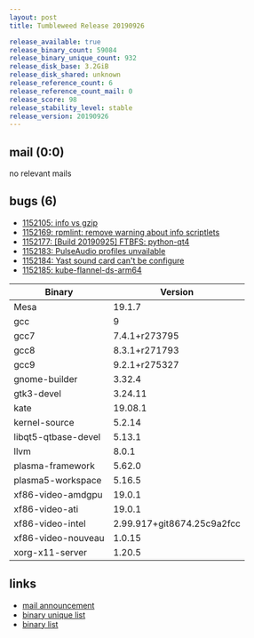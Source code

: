 ```yaml
---
layout: post
title: Tumbleweed Release 20190926

release_available: true
release_binary_count: 59084
release_binary_unique_count: 932
release_disk_base: 3.2GiB
release_disk_shared: unknown
release_reference_count: 6
release_reference_count_mail: 0
release_score: 98
release_stability_level: stable
release_version: 20190926
---
```


## mail (0:0)

no relevant mails

## bugs (6)

<!--more-->

- [1152105: info vs gzip](https://bugzilla.opensuse.org/show_bug.cgi?id=1152105)
- [1152169: rpmlint: remove warning about info scriptlets](https://bugzilla.opensuse.org/show_bug.cgi?id=1152169)
- [1152177: \[Build 20190925\] FTBFS: python-qt4](https://bugzilla.opensuse.org/show_bug.cgi?id=1152177)
- [1152183: PulseAudio profiles unvailable](https://bugzilla.opensuse.org/show_bug.cgi?id=1152183)
- [1152184: Yast sound card can't be configure](https://bugzilla.opensuse.org/show_bug.cgi?id=1152184)
- [1152185: kube-flannel-ds-arm64](https://bugzilla.opensuse.org/show_bug.cgi?id=1152185)

Binary | Version
--- | ---
Mesa | 19.1.7
gcc | 9
gcc7 | 7.4.1+r273795
gcc8 | 8.3.1+r271793
gcc9 | 9.2.1+r275327
gnome-builder | 3.32.4
gtk3-devel | 3.24.11
kate | 19.08.1
kernel-source | 5.2.14
libqt5-qtbase-devel | 5.13.1
llvm | 8.0.1
plasma-framework | 5.62.0
plasma5-workspace | 5.16.5
xf86-video-amdgpu | 19.0.1
xf86-video-ati | 19.0.1
xf86-video-intel | 2.99.917+git8674.25c9a2fcc
xf86-video-nouveau | 1.0.15
xorg-x11-server | 1.20.5

## links

- [mail announcement](https://lists.opensuse.org/opensuse-factory/2019-09/msg00268.html)
- [binary unique list](http://download.opensuse.org/history/20190926/rpm.unique.list)
- [binary list](http://download.opensuse.org/history/20190926/rpm.list)
